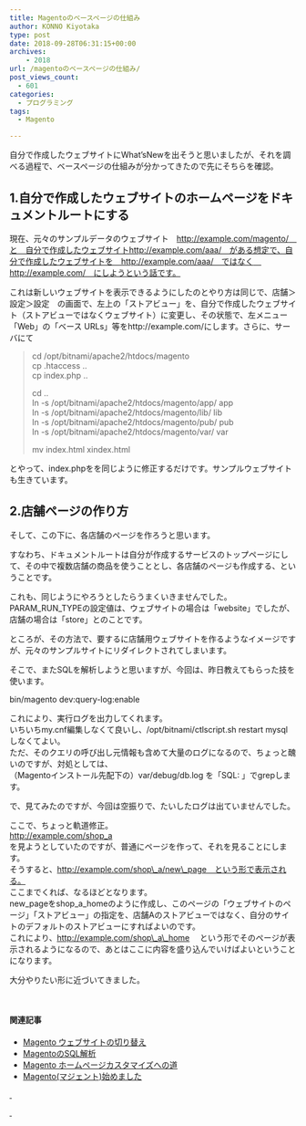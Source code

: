 ```yaml
---
title: Magentoのベースページの仕組み
author: KONNO Kiyotaka
type: post
date: 2018-09-28T06:31:15+00:00
archives:
    - 2018
url: /magentoのベースページの仕組み/
post_views_count:
  - 601
categories:
  - プログラミング
tags:
  - Magento

---
```

自分で作成したウェブサイトにWhat&#8217;sNewを出そうと思いましたが、それを調べる過程で、ベースページの仕組みが分かってきたので先にそちらを確認。

## 1.自分で作成したウェブサイトのホームページをドキュメントルートにする

現在、元々のサンプルデータのウェブサイト　http://example.com/magento/　と　自分で作成したウェブサイトhttp://example.com/aaa/　がある想定で、自分で作成したウェブサイトを　http://example.com/aaa/　ではなく　http://example.com/　にしようという話です。

これは新しいウェブサイトを表示できるようにしたのとやり方は同じで、店舗＞設定＞設定　の画面で、左上の「ストアビュー」を、自分で作成したウェブサイト（ストアビューではなくウェブサイト）に変更し、その状態で、左メニュー「Web」の「ベース URLs」等をhttp://example.com/にします。さらに、サーバにて

> cd /opt/bitnami/apache2/htdocs/magento  
> cp .htaccess ..  
> cp index.php ..
> 
> cd ..  
> ln -s /opt/bitnami/apache2/htdocs/magento/app/ app  
> ln -s /opt/bitnami/apache2/htdocs/magento/lib/ lib  
> ln -s /opt/bitnami/apache2/htdocs/magento/pub/ pub  
> ln -s /opt/bitnami/apache2/htdocs/magento/var/ var
> 
> mv index.html xindex.html

とやって、index.phpをを同じように修正するだけです。サンプルウェブサイトも生きています。

## 2.店舗ページの作り方

そして、この下に、各店舗のページを作ろうと思います。

すなわち、ドキュメントルートは自分が作成するサービスのトップページにして、その中で複数店舗の商品を使うこととし、各店舗のページも作成する、ということです。

これも、同じようにやろうとしたらうまくいきませんでした。  
PARAM\_RUN\_TYPEの設定値は、ウェブサイトの場合は「website」でしたが、店舗の場合は「store」とのことです。

ところが、その方法で、要するに店舗用ウェブサイトを作るようなイメージですが、元々のサンプルサイトにリダイレクトされてしまいます。

そこで、またSQLを解析しようと思いますが、今回は、昨日教えてもらった技を使います。

bin/magento dev:query-log:enable

これにより、実行ログを出力してくれます。  
いちいちmy.cnf編集しなくて良いし、/opt/bitnami/ctlscript.sh restart mysql しなくてよい。  
ただ、そのクエリの呼び出し元情報も含めて大量のログになるので、ちょっと醜いのですが、対処としては、  
（Magentoインストール先配下の）var/debug/db.log を「SQL: 」でgrepします。

で、見てみたのですが、今回は空振りで、たいしたログは出ていませんでした。

ここで、ちょっと軌道修正。  
http://example.com/shop_a  
を見ようとしていたのですが、普通にページを作って、それを見ることにします。  
そうすると、http://example.com/shop\_a/new\_page　という形で表示される。  
ここまでくれば、なるほどとなります。  
new\_pageをshop\_a_homeのように作成し、このページの「ウェブサイトのページ」「ストアビュー」の指定を、店舗Aのストアビューではなく、自分のサイトのデフォルトのストアビューにすればよいのです。  
これにより、http://example.com/shop\_a\_home 　という形でそのページが表示されるようになるので、あとはここに内容を盛り込んでいけばよいということになります。

大分やりたい形に近づいてきました。

&nbsp;

#### 関連記事

  * <a href="https://www.programmers-office.ml/2018/09/26/magento-%E3%82%A6%E3%82%A7%E3%83%96%E3%82%B5%E3%82%A4%E3%83%88%E3%81%AE%E5%88%87%E3%82%8A%E6%9B%BF%E3%81%88/" target="_blank" rel="noopener">Magento ウェブサイトの切り替え</a>
  * [MagentoのSQL解析][1]
  * [Magento ホームページカスタマイズへの道][2]
  * [Magento(マジェント)始めました][3]

<u> </u>

<u><span style="color: #669966;"> </span></u>

 [1]: https://www.programmers-office.ml/2018/09/22/magento%E3%81%AEsql%E8%A7%A3%E6%9E%90/
 [2]: https://www.programmers-office.ml/2018/09/22/magento-%e3%83%9b%e3%83%bc%e3%83%a0%e3%83%9a%e3%83%bc%e3%82%b8%e3%82%ab%e3%82%b9%e3%82%bf%e3%83%9e%e3%82%a4%e3%82%ba%e3%81%b8%e3%81%ae%e9%81%93/
 [3]: https://www.programmers-office.ml/2018/09/17/magento%e3%83%9e%e3%82%b8%e3%82%a7%e3%83%b3%e3%83%88%e5%a7%8b%e3%82%81%e3%81%be%e3%81%97%e3%81%9f/